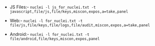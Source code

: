 - JS Files:-
```nuclei -l js_for_nuclei.txt -t javascript,file/js,file/keys,miscon,expos,a=take,panel```


- Web:-
```nuclei -l for_nuclei.txt -t file/js,file/keys,file/logs,file/audit,miscon,expos,a=take,panel```



- Android:-
```nuclei -l for_nuclei.txt -t file/android,file/keys,miscon,expos,panel```
